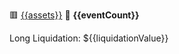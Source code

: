 🟥 <a href="https://www.binance.com/futures/{{symbol}}">{{assets}}</a> 🔔 <b>{{eventCount}}</b> 

Long Liquidation: ${{liquidationValue}}
